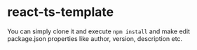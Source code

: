 # react-ts-template

You can simply clone it and execute ```npm install``` and make edit package.json properties like author, version, description etc.
